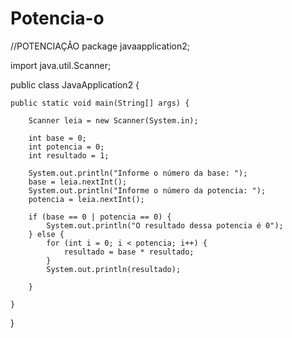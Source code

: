 # Potencia-o

//POTENCIAÇÂO
package javaapplication2;

import java.util.Scanner;

public class JavaApplication2 {

    public static void main(String[] args) {

        Scanner leia = new Scanner(System.in);

        int base = 0;
        int potencia = 0;
        int resultado = 1;

        System.out.println("Informe o número da base: ");
        base = leia.nextInt();
        System.out.println("Informe o número da potencia: ");
        potencia = leia.nextInt();

        if (base == 0 | potencia == 0) {
            System.out.println("O resultado dessa potencia é 0");
        } else {
            for (int i = 0; i < potencia; i++) {
                resultado = base * resultado;
            }
            System.out.println(resultado);

        }

    }
}
